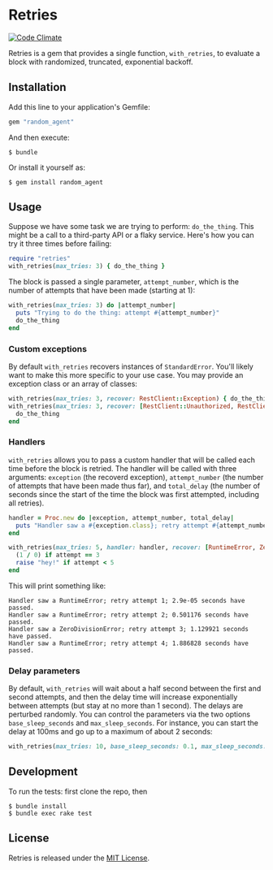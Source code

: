 # Retries

[![Code Climate](https://codeclimate.com/github/Firmapi/retries/badges/gpa.svg)](https://codeclimate.com/github/Firmapi/retries)

Retries is a gem that provides a single function, `with_retries`, to evaluate a block with randomized,
truncated, exponential backoff.

## Installation

Add this line to your application's Gemfile:

```ruby
gem "random_agent"
```

And then execute:

    $ bundle

Or install it yourself as:

    $ gem install random_agent


## Usage

Suppose we have some task we are trying to perform: `do_the_thing`. This might be a call to a third-party API
or a flaky service. Here's how you can try it three times before failing:

``` ruby
require "retries"
with_retries(max_tries: 3) { do_the_thing }
```

The block is passed a single parameter, `attempt_number`, which is the number of attempts that have been made
(starting at 1):

``` ruby
with_retries(max_tries: 3) do |attempt_number|
  puts "Trying to do the thing: attempt #{attempt_number}"
  do_the_thing
end
```

### Custom exceptions

By default `with_retries` recovers instances of `StandardError`. You'll likely want to make this more specific
to your use case. You may provide an exception class or an array of classes:

``` ruby
with_retries(max_tries: 3, recover: RestClient::Exception) { do_the_thing }
with_retries(max_tries: 3, recover: [RestClient::Unauthorized, RestClient::RequestFailed]) do
  do_the_thing
end
```

### Handlers

`with_retries` allows you to pass a custom handler that will be called each time before the block is retried.
The handler will be called with three arguments: `exception` (the recoverd exception), `attempt_number` (the
number of attempts that have been made thus far), and `total_delay` (the number of seconds since the start
of the time the block was first attempted, including all retries).

``` ruby
handler = Proc.new do |exception, attempt_number, total_delay|
  puts "Handler saw a #{exception.class}; retry attempt #{attempt_number}; #{total_delay} seconds have passed."
end

with_retries(max_tries: 5, handler: handler, recover: [RuntimeError, ZeroDivisionError]) do |attempt|
  (1 / 0) if attempt == 3
  raise "hey!" if attempt < 5
end
```

This will print something like:

```
Handler saw a RuntimeError; retry attempt 1; 2.9e-05 seconds have passed.
Handler saw a RuntimeError; retry attempt 2; 0.501176 seconds have passed.
Handler saw a ZeroDivisionError; retry attempt 3; 1.129921 seconds have passed.
Handler saw a RuntimeError; retry attempt 4; 1.886828 seconds have passed.
```

### Delay parameters

By default, `with_retries` will wait about a half second between the first and second attempts, and then the
delay time will increase exponentially between attempts (but stay at no more than 1 second). The delays are
perturbed randomly. You can control the parameters via the two options `base_sleep_seconds` and
`max_sleep_seconds`. For instance, you can start the delay at 100ms and go up to a maximum of about 2
seconds:

``` ruby
with_retries(max_tries: 10, base_sleep_seconds: 0.1, max_sleep_seconds: 2.0) { do_the_thing }
```

## Development

To run the tests: first clone the repo, then

    $ bundle install
    $ bundle exec rake test

## License

Retries is released under the [MIT License](http://opensource.org/licenses/mit-license.php/).
